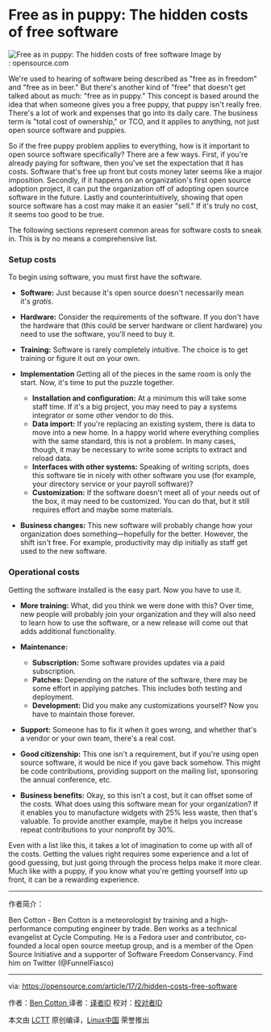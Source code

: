 Free as in puppy: The hidden costs of free software
============================================================

 ![Free as in puppy: The hidden costs of free software](https://opensource.com/sites/default/files/styles/image-full-size/public/images/business/osdc_whitehurst_money.png?itok=Xqow4bzq "Free as in puppy: The hidden costs of free software") 
Image by : opensource.com

We're used to hearing of software being described as "free as in freedom" and "free as in beer." But there's another kind of "free" that doesn't get talked about as much: "free as in puppy." This concept is based around the idea that when someone gives you a free puppy, that puppy isn't really free. There's a lot of work and expenses that go into its daily care. The business term is "total cost of ownership," or TCO, and it applies to anything, not just open source software and puppies.

So if the free puppy problem applies to everything, how is it important to open source software specifically? There are a few ways. First, if you're already paying for software, then you've set the expectation that it has costs. Software that's free up front but costs money later seems like a major imposition. Secondly, if it happens on an organization's first open source adoption project, it can put the organization off of adopting open source software in the future. Lastly and counterintuitively, showing that open source software has a cost may make it an easier "sell." If it's truly no cost, it seems too good to be true.

The following sections represent common areas for software costs to sneak in. This is by no means a comprehensive list.

### Setup costs

To begin using software, you must first have the software.

*   **Software:** Just because it's open source doesn't necessarily mean it's _gratis_.
*   **Hardware:** Consider the requirements of the software. If you don't have the hardware that (this could be server hardware or client hardware) you need to use the software, you'll need to buy it.
*   **Training:** Software is rarely completely intuitive. The choice is to get training or figure it out on your own.
*   **Implementation** Getting all of the pieces in the same room is only the start. Now, it's time to put the puzzle together.

    *   **Installation and configuration:** At a minimum this will take some staff time. If it's a big project, you may need to pay a systems integrator or some other vendor to do this.
    *   **Data import:** If you're replacing an existing system, there is data to move into a new home. In a happy world where everything complies with the same standard, this is not a problem. In many cases, though, it may be necessary to write some scripts to extract and reload data.
    *   **Interfaces with other systems:** Speaking of writing scripts, does this software tie in nicely with other software you use (for example, your directory service or your payroll software)?
    *   **Customization:** If the software doesn't meet all of your needs out of the box, it may need to be customized. You can do that, but it still requires effort and maybe some materials.
*   **Business changes:** This new software will probably change how your organization does something—hopefully for the better. However, the shift isn't free. For example, productivity may dip initially as staff get used to the new software.

### Operational costs

Getting the software installed is the easy part. Now you have to use it.

*   **More training:** What, did you think we were done with this? Over time, new people will probably join your organization and they will also need to learn how to use the software, or a new release will come out that adds additional functionality.
*   **Maintenance:**

    *   **Subscription:** Some software provides updates via a paid subscription.
    *   **Patches:** Depending on the nature of the software, there may be some effort in applying patches. This includes both testing and deployment.
    *   **Development:** Did you make any customizations yourself? Now you have to maintain those forever.
*   **Support:** Someone has to fix it when it goes wrong, and whether that's a vendor or your own team, there's a real cost.
*   **Good citizenship:** This one isn't a requirement, but if you're using open source software, it would be nice if you gave back somehow. This might be code contributions, providing support on the mailing list, sponsoring the annual conference, etc.
*   **Business benefits:** Okay, so this isn't a cost, but it can offset some of the costs. What does using this software mean for your organization? If it enables you to manufacture widgets with 25% less waste, then that's valuable. To provide another example, maybe it helps you increase repeat contributions to your nonprofit by 30%.

Even with a list like this, it takes a lot of imagination to come up with all of the costs. Getting the values right requires some experience and a lot of good guessing, but just going through the process helps make it more clear. Much like with a puppy, if you know what you're getting yourself into up front, it can be a rewarding experience.

--------------------------------------------------------------------------------

作者简介：

Ben Cotton - Ben Cotton is a meteorologist by training and a high-performance computing engineer by trade. Ben works as a technical evangelist at Cycle Computing. He is a Fedora user and contributor, co-founded a local open source meetup group, and is a member of the Open Source Initiative and a supporter of Software Freedom Conservancy. Find him on Twitter (@FunnelFiasco) 

--------------------------------------------------------------------------------

via: https://opensource.com/article/17/2/hidden-costs-free-software

作者：[Ben Cotton ][a]
译者：[译者ID](https://github.com/译者ID)
校对：[校对者ID](https://github.com/校对者ID)

本文由 [LCTT](https://github.com/LCTT/TranslateProject) 原创编译，[Linux中国](https://linux.cn/) 荣誉推出

[a]:https://opensource.com/users/bcotton
[1]:https://opensource.com/article/17/2/hidden-costs-free-software?rate=gXfsYPWiIQNslwJ3zOAje71pTMRhp25Eo0HTdLWOKv4
[2]:https://opensource.com/user/30131/feed
[3]:https://opensource.com/article/17/2/hidden-costs-free-software#comments
[4]:https://opensource.com/users/bcotton
